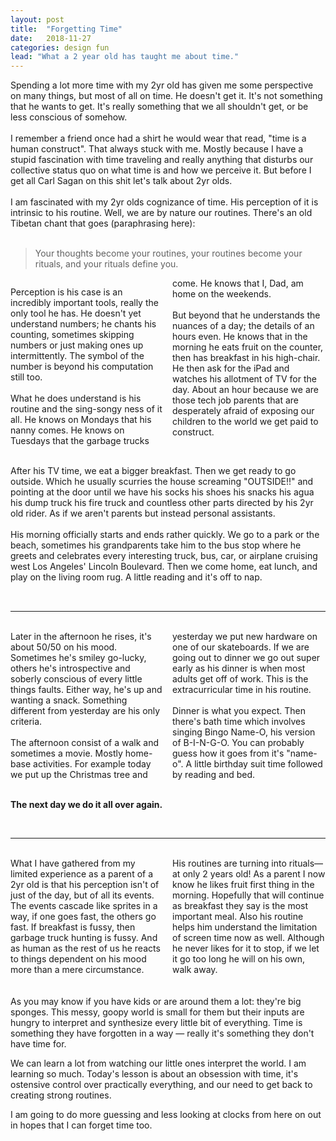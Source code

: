 ```yaml
---
layout: post
title:  "Forgetting Time"
date:   2018-11-27
categories: design fun
lead: "What a 2 year old has taught me about time."
---
```


<div style="column-width: 21rem; column-count: 2;">
<span class="dropcap">S</span>pending a lot more time with my 2yr old has given me some perspective on many things, but most of all on time. He doesn't get it. It's not something that he wants to get. It's really something that we all shouldn't get, or be less conscious of somehow.
<br><br>
I remember a friend once had a shirt he would wear that read, "time is a human construct". That always stuck with me. Mostly because I have a stupid fascination with time traveling and really anything that disturbs our collective status quo on what time is and how we perceive it. But before I get all Carl Sagan on this shit let's talk about 2yr olds.
<br><br>
I am fascinated with my 2yr olds cognizance of time. His perception of it is intrinsic to his routine. Well, we are by nature our routines. There's an old Tibetan chant that goes (paraphrasing here):
<br><br>
</div>

> Your thoughts become your routines, your routines become your rituals, and your rituals define you.

<div style="column-width: 15rem;">

Perception is his case is an incredibly important tools, really the only tool he has. He doesn't yet understand numbers; he chants his counting, sometimes skipping numbers or just making ones up intermittently. The symbol of the number is beyond his computation still too.
<br><br>
What he does understand is his routine and the sing-songy ness of it all. He knows on Mondays that his nanny comes. He knows on Tuesdays that the garbage trucks come. He knows that I, Dad, am home on the weekends.
<br><br>
But beyond that he understands the nuances of a day; the details of an hours even. He knows that in the morning he eats fruit on the counter, then has breakfast in his high-chair. He then ask for the iPad and watches his allotment of TV for the day. About an hour because we are those tech job parents that are desperately afraid of exposing our children to the world we get paid to construct.
 
</div><br>

<div style="column-width: 21rem; padding-bottom: 18px;">

After his TV time, we eat a bigger breakfast. Then we get ready to go outside. Which he usually scurries the house screaming "OUTSIDE!!" and pointing at the door until we have his socks his shoes his snacks his agua his dump truck his fire truck and countless other parts directed by his 2yr old rider. As if we aren't parents but instead personal assistants.
<br><br>
His morning officially starts and ends rather quickly. We go to a park or the beach, sometimes his grandparents take him to the bus stop where he greets and celebrates every interesting truck, bus, car, or airplane cruising west Los Angeles' Lincoln Boulevard. Then we come home, eat lunch, and play on the living room rug. A little reading and it's off to nap.
</div>

***

<br>
<div style="column-width: 15rem;">
<span class="dropcap">L</span>ater in the afternoon he rises, it's about 50/50 on his mood. Sometimes he's smiley go-lucky, others he's introspective and soberly conscious of every little things faults. Either way, he's up and wanting a snack. Something different from yesterday are his only criteria. 
<br><br>
The afternoon consist of a walk and sometimes a movie. Mostly home-base activities. For example today we put up the Christmas tree and yesterday we put new hardware on one of our skateboards. If we are going out to dinner we go out super early as his dinner is when most adults get off of work. This is the extracurricular time in his routine.
<br><br>
Dinner is what you expect. Then there's bath time which involves singing Bingo Name-O, his version of B-I-N-G-O. You can probably guess how it goes from it's "name-o". A little birthday suit time followed by reading and bed. 
</div><br>

**The next day we do it all over again.**

<br>

***

<br>
<div style="column-width: 10rem; column-count: 4;">
<span class="dropcap">W</span>hat I have gathered from my limited experience as a parent of a 2yr old is that his perception isn't of just of the day, but of all its events. The events cascade like sprites in a way, if one goes fast, the others go fast. If breakfast is fussy, then garbage truck hunting is fussy. And as human as the rest of us he reacts to things dependent on his mood more than a mere circumstance.
<br><br>
His routines are turning into rituals— at only 2 years old! As a parent I now know he likes fruit first thing in the morning. Hopefully that will continue as breakfast they say is the most important meal. Also his routine helps him understand the limitation of screen time now as well. Although he never likes for it to stop, if we let it go too long he will on his own, walk away.

</div>
<br>
As you may know if you have kids or are around them a lot: they're big sponges. This messy, goopy world is small for them but their inputs are hungry to interpret and synthesize every little bit of everything. Time is something they have forgotten in a way
&mdash;
 really it's something they don't have time for.

We can learn a lot from watching our little ones interpret the world. I am learning so much. Today's lesson is about an obsession with time, it's ostensive control over practically everything, and our need to get back to creating strong routines. 

I am going to do more guessing and less looking at clocks from here on out in hopes that I can forget time too.












